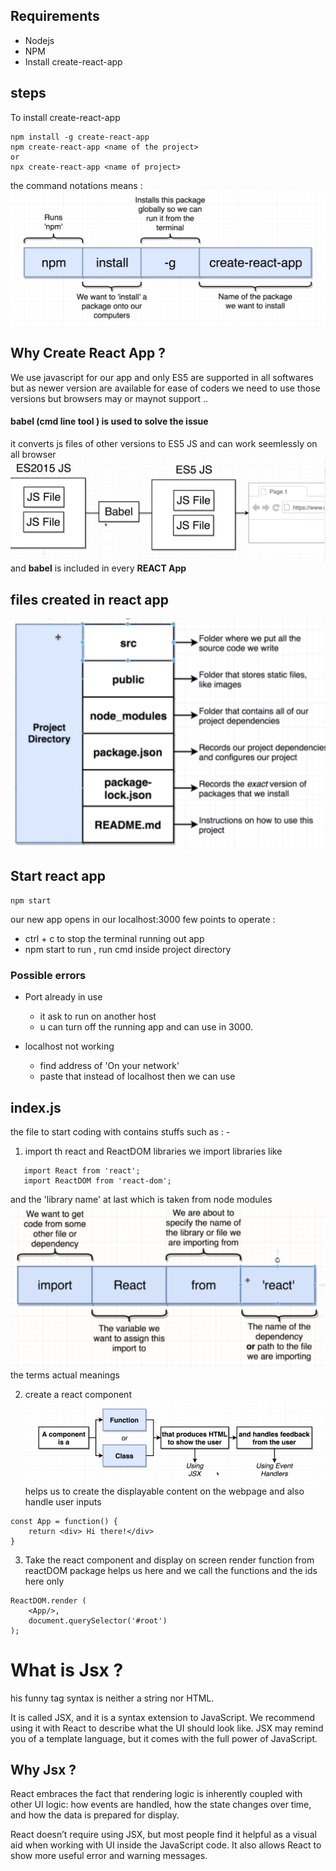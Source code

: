 ## Requirements
- Nodejs
- NPM  
- Install create-react-app
  
## steps
To install create-react-app 
```
npm install -g create-react-app
npm create-react-app <name of the project>
or 
npx create-react-app <name of project>
```
the command notations means :
![](2021-05-15-21-39-44.png)

## Why Create React App ?
 We use javascript for our app and only ES5 are supported in all softwares but as newer version are available for ease of coders we need to use those versions but browsers may or maynot support .. 
 #### babel (cmd line tool ) is used to solve the issue 
 it converts js files of other versions to ES5 JS and can work seemlessly on all browser 
![](2021-05-15-22-02-39.png)
and **babel** is included in every **REACT App** 

## files created in react app
![](2021-05-15-22-04-55.png)

## Start react app
```
npm start
```
our new app opens in our localhost:3000
few points to operate :
- ctrl + c  to stop the terminal running out app
- npm start to run , run cmd inside project directory

### Possible errors
- Port already in use 
  - it ask to run on another host 
  - u can turn off the running app and can use in 3000.

- localhost not working
  - find address of 'On your network' 
  - paste that instead of localhost then we can use
  
## index.js 
the file to start coding with contains stuffs such as : -
1. import th react and ReactDOM libraries
we import libraries like 
```
   import React from 'react';
   import ReactDOM from 'react-dom';
```
and the 'library name' at last which is taken from node modules 
![](2021-05-16-01-08-46.png) the terms actual meanings 

2. create a react component 
   ![](2021-05-16-01-49-52.png)
   helps us to create the displayable content on the webpage and also handle user inputs 
```
const App = function() {
    return <div> Hi there!</div>
}

```
3. Take the react component and display on screen
   render function from reactDOM package helps us here and we call the functions and the ids here only 
```
ReactDOM.render (
    <App/>,
    document.querySelector('#root')
);
```

# What is Jsx ?
his funny tag syntax is neither a string nor HTML.

It is called JSX, and it is a syntax extension to JavaScript. We recommend using it with React to describe what the UI should look like. JSX may remind you of a template language, but it comes with the full power of JavaScript.

## Why Jsx ?
React embraces the fact that rendering logic is inherently coupled with other UI logic: how events are handled, how the state changes over time, and how the data is prepared for display.

React doesn’t require using JSX, but most people find it helpful as a visual aid when working with UI inside the JavaScript code. It also allows React to show more useful error and warning messages.